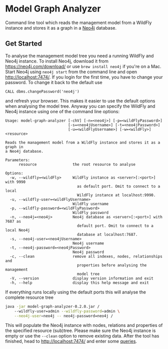 # Model Graph Analyzer

Command line tool which reads the management model from a WildFly instance and stores it as a graph in a [Neo4j](https://neo4j.com/) database. 

## Get Started

To analyse the management model tree you need a running WildFly and Neo4j instance. To install Neo4j, download it from https://neo4j.com/download/ or use `brew install neo4j` if you're on a Mac. Start Neo4j using `neo4j start` from the command line and open [http://localhost:7474/](http://localhost:7474/). If you login for the first time, you have to change your password. To change it back to the default use 

```cypher
CALL dbms.changePassword('neo4j')
```

and refresh your browser. This makes it easier to use the default options when analysing the model tree. Anyway you can specify the WildFly and Neo4j instance using one of the command line options:

```
Usage: model-graph-analyzer [-chV] [-n=<neo4j>] [-p=<wildFlyPassword>]
                            [-s=<neo4jUsername>] [-t=<neo4jPassword>]
                            [-u=<wildFlyUsername>] [-w=<wildFly>] <resource>

Reads the management model from a WildFly instance and stores it as a graph in
a Neo4j database.

Parameters:
      resource                the root resource to analyse

Options:
  -w, --wildfly=<wildFly>     WildFly instance as <server>[:<port>] with 9990
                                as default port. Omit to connect to a local
                                WildFly instance at localhost:9990.
  -u, --wildfly-user=<wildFlyUsername>
                              WildFly username
  -p, --wildfly-password=<wildFlyPassword>
                              WildFly password
  -n, --neo4j=<neo4j>         Neo4j database as <server>[:<port>] with 7687 as
                                default port. Omit to connect to a local Neo4j
                                database at localhost:7687.
  -s, --neo4j-user=<neo4jUsername>
                              Neo4j username
  -t, --neo4j-password=<neo4jPassword>
                              Neo4j password
  -c, --clean                 remove all indexes, nodes, relationships and
                                properties before analysing the management
                                model tree
  -V, --version               display version information and exit
  -h, --help                  display this help message and exit
```

If everything runs locally using the default ports this will analyse the complete resource tree

```bash
java -jar model-graph-analyzer-0.2.0.jar /
    --wildfly-user=admin --wildfly-password=admin \
    --neo4j-user=neo4j -- neo4j-password=neo4j /
```

This will populate the Neo4j instance with nodes, relations and properties of the specified resource (sub)tree. Please make sure the Neo4j instance is empty or use the `--clean` option to remove existing data. After the tool has finished, head to [http://localhost:7474/](http://localhost:7474/) and enter some [queries](https://github.com/hal/model-graph#queries). 

